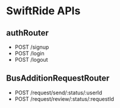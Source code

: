 # SwiftRide APIs

## authRouter

- POST /signup
- POST /login
- POST /logout

## BusAdditionRequestRouter

- POST /request/send/:status/:userId
- POST /request/review/:status/:requestId
